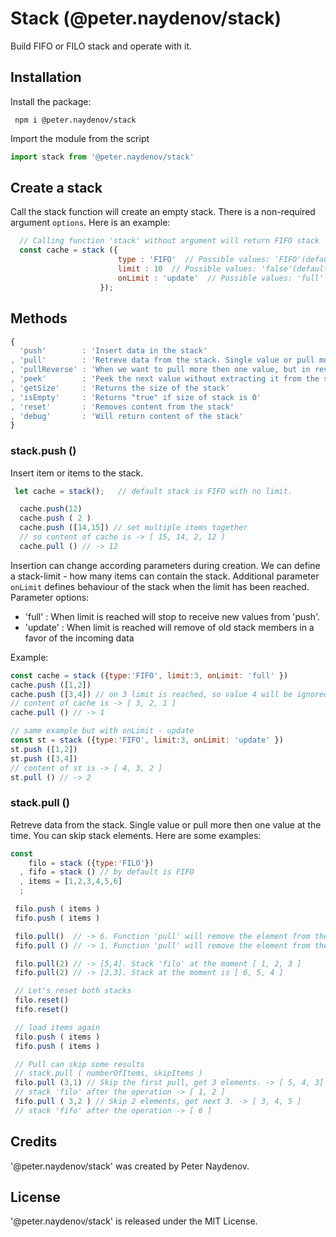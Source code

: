 # Stack (@peter.naydenov/stack)

Build FIFO or FILO stack and operate with it.





## Installation

Install the package:
```
 npm i @peter.naydenov/stack
```

Import the module from the script
```js
import stack from '@peter.naydenov/stack'
```





## Create a stack

Call the stack function will create an empty stack. There is a non-required argument `options`. Here is an example:
```js
  // Calling function 'stack' without argument will return FIFO stack
  const cache = stack ({
                        type : 'FIFO'  // Possible values: 'FIFO'(default) or 'FILO'
                        limit : 10  // Possible values: 'false'(default) or number(number of items)
                        onLimit : 'update'  // Possible values: 'full' or 'update'(default)
                    });
```





## Methods

```js
{
  'push'        : 'Insert data in the stack'
, 'pull'        : 'Retreve data from the stack. Single value or pull more then one value at the time'
, 'pullReverse' : 'When we want to pull more then one value, but in reverse order' 
, 'peek'        : 'Peek the next value without extracting it from the stack'
, 'getSize'     : 'Returns the size of the stack'
, 'isEmpty'     : 'Returns "true" if size of stack is 0'
, 'reset'       : 'Removes content from the stack'
, 'debug'       : 'Will return content of the stack'
}
```

### stack.push ()
Insert item or items to the stack. 
```js
 let cache = stack();   // default stack is FIFO with no limit.

  cache.push(12)
  cache.push ( 2 )
  cache.push ([14,15]) // set multiple items together
  // so content of cache is -> [ 15, 14, 2, 12 ]
  cache.pull () // -> 12
 ```

 Insertion can change according parameters during creation. We can define a stack-limit - how many items can contain the stack. Additional parameter `onLimit` defines behaviour of the stack when the limit has been reached.
 Parameter options:
 - 'full'   : When limit is reached will stop to receive new values from 'push'.
 - 'update' : When limit is reached will remove of old stack members in a favor of the incoming data

 Example:
 ```js
const cache = stack ({type:'FIFO', limit:3, onLimit: 'full' })
cache.push ([1,2])
cache.push ([3,4]) // on 3 limit is reached, so value 4 will be ignored. We have option 'onLimit' - full
// content of cache is -> [ 3, 2, 1 ]
cache.pull () // -> 1

// same example but with onLimit - update
const st = stack ({type:'FIFO', limit:3, onLimit: 'update' })
st.push ([1,2])
st.push ([3,4])
// content of st is -> [ 4, 3, 2 ]
st.pull () // -> 2
 ```


### stack.pull ()
Retreve data from the stack. Single value or pull more then one value at the time. You can skip stack elements.
Here are some examples:
```js
const 
    filo = stack ({type:'FILO'})
  , fifo = stack () // by default is FIFO
  , items = [1,2,3,4,5,6]
  ;

 filo.push ( items )
 fifo.push ( items )

 filo.pull()  // -> 6. Function 'pull' will remove the element from the stack.
 fifo.pull () // -> 1. Function 'pull' will remove the element from the stack.

 filo.pull(2) // -> [5,4]. Stack 'filo' at the moment [ 1, 2, 3 ]
 fifo.pull(2) // -> [2,3]. Stack at the moment is [ 6, 5, 4 ]

 // Let's reset both stacks
 filo.reset()
 fifo.reset()

 // load items again
 filo.push ( items )
 fifo.push ( items )

 // Pull can skip some results
 // stack.pull ( numberOfItems, skipItems )
 filo.pull (3,1) // Skip the first pull, get 3 elements. -> [ 5, 4, 3]
 // stack 'filo' after the operation -> [ 1, 2 ]
 fifo.pull ( 3,2 ) // Skip 2 elements, get next 3. -> [ 3, 4, 5 ]
 // stack 'fifo' after the operation -> [ 6 ]
```








 ## Credits
'@peter.naydenov/stack' was created by Peter Naydenov.






## License
'@peter.naydenov/stack' is released under the MIT License.


